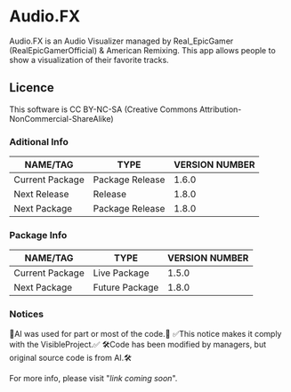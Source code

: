 # Audio.FX
Audio.FX is an Audio Visualizer managed by Real_EpicGamer (RealEpicGamerOfficial) &amp; American Remixing. This app allows people to show a visualization of their favorite tracks.

## Licence
This software is CC BY-NC-SA (Creative Commons Attribution-NonCommercial-ShareAlike)

### Aditional Info
| NAME/TAG | TYPE | VERSION NUMBER |
|---------|------|----------------|
| Current Package | Package Release | 1.6.0
| Next Release | Release | 1.8.0 |
| Next Package | Package Release | 1.8.0

### Package Info
| NAME/TAG | TYPE | VERSION NUMBER |
|---------|------|----------------|
| Current Package | Live Package  | 1.5.0
| Next Package | Future Package | 1.8.0 

### Notices
🤖AI was used for part or most of the code.🤖
✅This notice makes it comply with the VisibleProject.✅
🛠️Code has been modified by managers, but original source code is from AI.🛠️

For more info, please visit "*link coming soon*".
